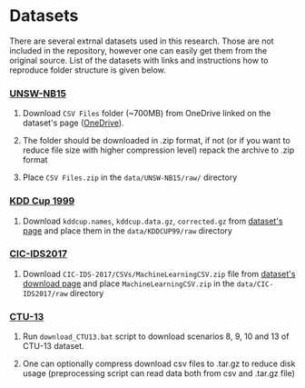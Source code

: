 # Datasets

There are several extrnal datasets used in this research. Those are not included in the repository, however one can easily get them from the original source. List of the datasets with links and instructions how to reproduce folder structure is given below. 

### [UNSW-NB15](https://research.unsw.edu.au/projects/unsw-nb15-dataset)

1. Download `CSV Files` folder (~700MB) from OneDrive linked on the dataset's page ([OneDrive](https://unsw-my.sharepoint.com/personal/z5025758_ad_unsw_edu_au/_layouts/15/onedrive.aspx?id=%2Fpersonal%2Fz5025758%5Fad%5Funsw%5Fedu%5Fau%2FDocuments%2FUNSW%2DNB15%20dataset&ga=1)).

2. The folder should be downloaded in .zip format, if not (or if you want to reduce file size with higher compression level) repack the archive to .zip format

3. Place `CSV Files.zip` in the `data/UNSW-NB15/raw/` directory

### [KDD Cup 1999](https://kdd.ics.uci.edu/databases/kddcup99/kddcup99.html)

1. Download `kddcup.names`, `kddcup.data.gz`, `corrected.gz` from [dataset's page](https://kdd.ics.uci.edu/databases/kddcup99/kddcup99.html) and place them in the `data/KDDCUP99/raw` directory

### [CIC-IDS2017](https://www.unb.ca/cic/datasets/ids-2017.html)

1. Download `CIC-IDS-2017/CSVs/MachineLearningCSV.zip` file from [dataset's download page](http://cicresearch.ca/CICDataset/CIC-IDS-2017/) and place `MachineLearningCSV.zip` in the `data/CIC-IDS2017/raw` directory

### [CTU-13](https://www.stratosphereips.org/datasets-ctu13)

1. Run `download_CTU13.bat` script to download scenarios 8, 9, 10 and 13 of CTU-13 dataset.

2. One can optionally compress download csv files  to .tar.gz to reduce disk usage (preprocessing script can read data both from csv and .tar.gz file)
